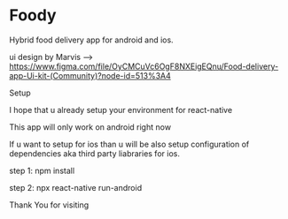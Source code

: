 # Foody
Hybrid food delivery app for android and ios. 

ui design by Marvis --> https://www.figma.com/file/OyCMCuVc6OgF8NXEigEQnu/Food-delivery-app-Ui-kit-(Community)?node-id=513%3A4

Setup 

I hope that u already setup your environment for react-native

This app will only work on android right now 

If u want to setup for ios than u will be also setup configuration of dependencies aka third party liabraries for ios. 

step 1: npm install

step 2: npx react-native run-android

Thank You for visiting
